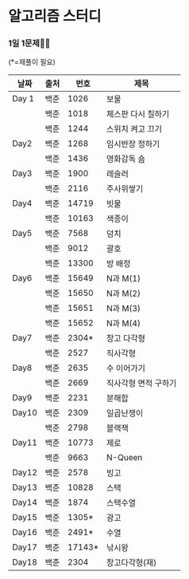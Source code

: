# 알고리즘 스터디

### 1일 1문제💪🧠

(*=재풀이 필요)

| 날짜  | 출처 | 번호   | 제목                 |
| ----- | ---- | ------ | -------------------- |
| Day 1 | 백준 | 1026   | 보물                 |
|       | 백준 | 1018   | 체스판 다시 칠하기   |
|       | 백준 | 1244   | 스위치 켜고 끄기     |
| Day2  | 백준 | 1268   | 임시반장 정하기      |
|       | 백준 | 1436   | 영화감독 숌          |
| Day3  | 백준 | 1900   | 레슬러               |
|       | 백준 | 2116   | 주사위쌓기           |
| Day4  | 백준 | 14719  | 빗물                 |
|       | 백준 | 10163  | 색종이               |
| Day5  | 백준 | 7568   | 덩치                 |
|       | 백준 | 9012   | 괄호                 |
|       | 백준 | 13300  | 방 배정              |
| Day6  | 백준 | 15649  | N과 M(1)             |
|       | 백준 | 15650  | N과 M(2)             |
|       | 백준 | 15651  | N과 M(3)             |
|       | 백준 | 15652  | N과 M(4)             |
| Day7  | 백준 | 2304*  | 창고 다각형          |
|       | 백준 | 2527   | 직사각형             |
| Day8  | 백준 | 2635   | 수 이어가기          |
|       | 백준 | 2669   | 직사각형 면적 구하기 |
| Day9  | 백준 | 2231   | 분해합               |
| Day10 | 백준 | 2309   | 일곱난쟁이           |
|       | 백준 | 2798   | 블랙잭               |
| Day11 | 백준 | 10773  | 제로                 |
|       | 백준 | 9663   | N-Queen              |
| Day12 | 백준 | 2578   | 빙고                 |
| Day13 | 백준 | 10828  | 스택                 |
| Day14 | 백준 | 1874   | 스택수열             |
| Day15 | 백준 | 1305*  | 광고                 |
| Day16 | 백준 | 2491*  | 수열                 |
| Day17 | 백준 | 17143* | 낚시왕               |
| Day18 | 백준 | 2304   | 창고다각형(재)       |

